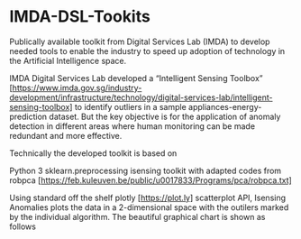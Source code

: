 # IMDA-DSL-Tookits
Publically available toolkit from Digital Services Lab (IMDA) to develop needed tools to enable the industry to speed up adoption of technology in the Artificial Intelligence space.

IMDA Digital Services Lab developed a “Intelligent Sensing Toolbox” [https://www.imda.gov.sg/industry-development/infrastructure/technology/digital-services-lab/intelligent-sensing-toolbox] to identify outliers in a sample appliances-energy-prediction dataset. But the key objective is for the application of anomaly detection in different areas where human monitoring can be made redundant and more effective.  

Technically the developed toolkit is based on

Python 3
sklearn.preprocessing
isensing toolkit with adapted codes from robpca [https://feb.kuleuven.be/public/u0017833/Programs/pca/robpca.txt]

Using standard off the shelf plotly [https://plot.ly] scatterplot API, Isensing Anomalies plots the data in a 2-dimensional space with the outilers marked by the individual algorithm.  The beautiful graphical chart is shown as follows
